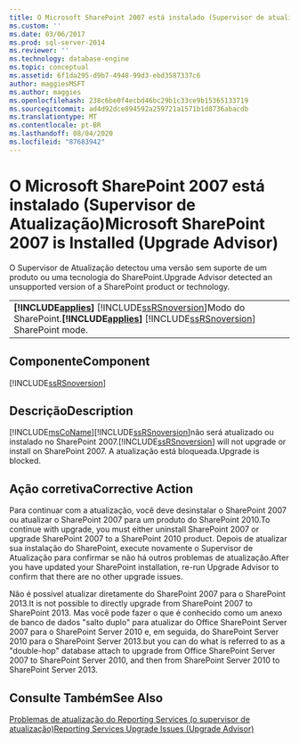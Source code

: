```yaml
---
title: O Microsoft SharePoint 2007 está instalado (Supervisor de atualização) | Microsoft Docs
ms.custom: ''
ms.date: 03/06/2017
ms.prod: sql-server-2014
ms.reviewer: ''
ms.technology: database-engine
ms.topic: conceptual
ms.assetid: 6f1da295-d9b7-4948-99d3-ebd3587337c6
author: maggiesMSFT
ms.author: maggies
ms.openlocfilehash: 238c6be0f4ecbd46bc29b1c33ce9b15365133719
ms.sourcegitcommit: ad4d92dce894592a259721a1571b1d8736abacdb
ms.translationtype: MT
ms.contentlocale: pt-BR
ms.lasthandoff: 08/04/2020
ms.locfileid: "87683942"
---
```

# <a name="microsoft-sharepoint-2007-is-installed-upgrade-advisor"></a><span data-ttu-id="1c8bb-102">O Microsoft SharePoint 2007 está instalado (Supervisor de Atualização)</span><span class="sxs-lookup"><span data-stu-id="1c8bb-102">Microsoft SharePoint 2007 is Installed (Upgrade Advisor)</span></span>
  <span data-ttu-id="1c8bb-103">O Supervisor de Atualização detectou uma versão sem suporte de um produto ou uma tecnologia do SharePoint.</span><span class="sxs-lookup"><span data-stu-id="1c8bb-103">Upgrade Advisor detected an unsupported version of a SharePoint product or technology.</span></span>  
  
||  
|-|  
|<span data-ttu-id="1c8bb-104">**[!INCLUDE[applies](../../includes/applies-md.md)]**  [!INCLUDE[ssRSnoversion](../../includes/ssrsnoversion-md.md)]Modo do SharePoint.</span><span class="sxs-lookup"><span data-stu-id="1c8bb-104">**[!INCLUDE[applies](../../includes/applies-md.md)]**  [!INCLUDE[ssRSnoversion](../../includes/ssrsnoversion-md.md)] SharePoint mode.</span></span>|  
  
## <a name="component"></a><span data-ttu-id="1c8bb-105">Componente</span><span class="sxs-lookup"><span data-stu-id="1c8bb-105">Component</span></span>  
 [!INCLUDE[ssRSnoversion](../../includes/ssrsnoversion-md.md)]  
  
## <a name="description"></a><span data-ttu-id="1c8bb-106">Descrição</span><span class="sxs-lookup"><span data-stu-id="1c8bb-106">Description</span></span>  
 [!INCLUDE[msCoName](../../includes/msconame-md.md)]<span data-ttu-id="1c8bb-107">[!INCLUDE[ssRSnoversion](../../includes/ssrsnoversion-md.md)]não será atualizado ou instalado no SharePoint 2007.</span><span class="sxs-lookup"><span data-stu-id="1c8bb-107">[!INCLUDE[ssRSnoversion](../../includes/ssrsnoversion-md.md)] will not upgrade or install on SharePoint 2007.</span></span> <span data-ttu-id="1c8bb-108">A atualização está bloqueada.</span><span class="sxs-lookup"><span data-stu-id="1c8bb-108">Upgrade is blocked.</span></span>  
  
## <a name="corrective-action"></a><span data-ttu-id="1c8bb-109">Ação corretiva</span><span class="sxs-lookup"><span data-stu-id="1c8bb-109">Corrective Action</span></span>  
 <span data-ttu-id="1c8bb-110">Para continuar com a atualização, você deve desinstalar o SharePoint 2007 ou atualizar o SharePoint 2007 para um produto do SharePoint 2010.</span><span class="sxs-lookup"><span data-stu-id="1c8bb-110">To continue with upgrade, you must either uninstall SharePoint 2007 or upgrade SharePoint 2007 to a SharePoint 2010 product.</span></span> <span data-ttu-id="1c8bb-111">Depois de atualizar sua instalação do SharePoint, execute novamente o Supervisor de Atualização para confirmar se não há outros problemas de atualização.</span><span class="sxs-lookup"><span data-stu-id="1c8bb-111">After you have updated your SharePoint installation, re-run Upgrade Advisor to confirm that there are no other upgrade issues.</span></span>  
  
 <span data-ttu-id="1c8bb-112">Não é possível atualizar diretamente do SharePoint 2007 para o SharePoint 2013.</span><span class="sxs-lookup"><span data-stu-id="1c8bb-112">It is not possible to directly upgrade from SharePoint 2007 to SharePoint 2013.</span></span> <span data-ttu-id="1c8bb-113">Mas você pode fazer o que é conhecido como um anexo de banco de dados "salto duplo" para atualizar do Office SharePoint Server 2007 para o SharePoint Server 2010 e, em seguida, do SharePoint Server 2010 para o SharePoint Server 2013.</span><span class="sxs-lookup"><span data-stu-id="1c8bb-113">but you can do what is referred to as a "double-hop" database attach to upgrade from Office SharePoint Server 2007 to SharePoint Server 2010, and then from SharePoint Server 2010 to SharePoint Server 2013.</span></span>  
  
## <a name="see-also"></a><span data-ttu-id="1c8bb-114">Consulte Também</span><span class="sxs-lookup"><span data-stu-id="1c8bb-114">See Also</span></span>  
 [<span data-ttu-id="1c8bb-115">Problemas de atualização do Reporting Services &#40;o supervisor de atualização&#41;</span><span class="sxs-lookup"><span data-stu-id="1c8bb-115">Reporting Services Upgrade Issues &#40;Upgrade Advisor&#41;</span></span>](../../../2014/sql-server/install/reporting-services-upgrade-issues-upgrade-advisor.md)  
  
  
